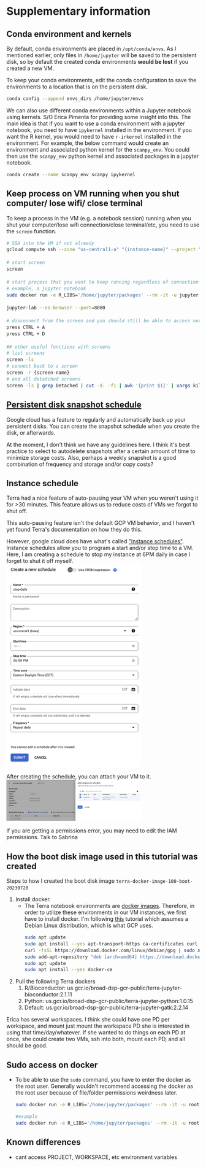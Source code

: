 
# Supplementary information

## Conda environment and kernels
By default, conda environments are placed in `/opt/conda/envs`. As I mentioned earlier, only files in `/home/jupyter` will be saved to the persistent disk, so by default the created conda environments **would be lost** if you created a new VM. 

To keep your conda environments, edit the conda configuration to save the environments to a location that is on the persistent disk. 
```bash
conda config --append envs_dirs /home/jupyter/envs
```

We can also use different conda environments within a Jupyter notebook using kernels. S/O Erica Pimenta for providing some insight into this. The main idea is that if you want to use a conda environment with a jupyter notebook, you need to have `ipykernel` installed in the environment. If you want the R kernel, you would need to have `r-irkernel` installed in the environment. For example, the below command would create an environment and associated python kernel for the `scanpy_env`. You could then use the `scanpy_env` python kernel and associated packages in a jupyter notebook.
```bash
conda create --name scanpy_env scanpy ipykernel
```

## Keep process on VM running when you shut computer/ lose wifi/ close terminal
To keep a process in the VM (e.g. a notebook session) running when you shut your computer/lose wifi connection/close terminal/etc, you need to use the `screen` function. 
```bash
# SSH into the VM if not already
gcloud compute ssh --zone "us-central1-a" "{instance-name}" --project "{project-id}"

# start screen
screen

# start process that you want to keep running regardless of connection
# example, a jupyter notebook
sudo docker run -e R_LIBS='/home/jupyter/packages' --rm -it -u jupyter -p 8080:8080 -v /mnt/disks/{folder-name}:/home/jupyter --entrypoint /bin/bash {terra-docker-image-path}

jupyter-lab --no-browser --port=8080

# disconnect from the screen and you should still be able to access notebook in browser
press CTRL + A
press CTRL + D

## other useful functions with screens
# list screens
screen -ls
# connect back to a screen
screen -r {screen-name}
# end all detatched screens
screen -ls | grep Detached | cut -d. -f1 | awk '{print $1}' | xargs kill

```

## [Persistent disk snapshot schedule](https://cloud.google.com/compute/docs/disks/scheduled-snapshots#:~:text=In%20the%20Name%20column%2C%20click,schedule%2C%20choose%20Create%20a%20schedule.)

Google cloud has a feature to regularly and automatically back up your persistent disks. You can create the snapshot schedule when you create the disk, or afterwards. 

At the moment, I don't think we have any guidelines here. I think it's best practice to select to autodelete snapshots after a certain amount of time to minimize storage costs. Also, perhaps a weekly snapshot is a good combination of frequency and storage and/or copy costs? 

## Instance schedule 
Terra had a nice feature of auto-pausing your VM when you weren't using it for >30 minutes. This feature allows us to reduce costs of VMs we forgot to shut off. 

This auto-pausing feature isn't the default GCP VM behavior, and I haven't yet found Terra's documentation on how they do this. 

However, google cloud does have what's called ["Instance schedules"](https://cloud.google.com/compute/docs/instances/schedule-instance-start-stop). Instance schedules allow you to program a start and/or stop time to a VM. Here, I am creating a schedule to stop my instance at 6PM daily in case I forget to shut it off myself.
<img src="Attachments/instanceschedule.png" alt="instanceschedule" width = 70%)>

After creating the schedule, you can attach your VM to it. <img src="Attachments/instanceschedule_detailed.png" alt="instanceschedule_detailed" width = 70%)>

If you are getting a permissions error, you may need to edit the IAM permissions. Talk to Sabrina
## How the boot disk image used in this tutorial was created
Steps to how I created the boot disk image `terra-docker-image-100-boot-20230720`
1. Install docker. 
   - The Terra notebook environments are [docker images](https://github.com/DataBiosphere/terra-docker). Therefore, in order to utilize these environments in our VM instances, we first have to install docker. I'm following [this](https://tomroth.com.au/gcp-docker/) tutorial which assumes a Debian Linux distribution, which is what GCP uses. 
	   ```bash
	   sudo apt update
	   sudo apt install --yes apt-transport-https ca-certificates curl gnupg2 software-properties-common
	   curl -fsSL https://download.docker.com/linux/debian/gpg | sudo apt-key add -
	   sudo add-apt-repository "deb [arch=amd64] https://download.docker.com/linux/debian $(lsb_release -cs) stable"
	   sudo apt update
	   sudo apt install --yes docker-ce
	   ```
2. Pull the following Terra dockers
	1. R/Bioconductor: us.gcr.io/broad-dsp-gcr-public/terra-jupyter-bioconductor:2.1.11
	2. Python: us.gcr.io/broad-dsp-gcr-public/terra-jupyter-python:1.0.15
	3. Default: us.gcr.io/broad-dsp-gcr-public/terra-jupyter-gatk:2.2.14


Erica has several workspaces. I think she could have one PD per workspace, and mount just mount the workspace PD she is interested in using that time/day/whatever. If she wanted to do things on each PD at once, she could create two VMs, ssh into both, mount each PD, and all should be good. 

## Sudo access on docker
- To be able to use the `sudo` command, you have to enter the docker as the root user. Generally wouldn't recommend accessing the docker as the root user because of file/folder permissions weirdness later. 
	```bash
	sudo docker run -e R_LIBS='/home/jupyter/packages' --rm -it -u root -p 8080:8080 -v /mnt/disks/{folder-name}:/home/jupyter --entrypoint /bin/bash {terra-docker-image-path}
	```
	
	```bash
	#example
	sudo docker run -e R_LIBS='/home/jupyter/packages' --rm -it -u root -p 8080:8080 -v /mnt/disks/scamp-singlecell:/home/jupyter --entrypoint /bin/bash us.gcr.io/broad-dsp-gcr-public/terra-jupyter-bioconductor:2.1.11
	```

## Known differences 
- cant access PROJECT, WORKSPACE, etc environment variables